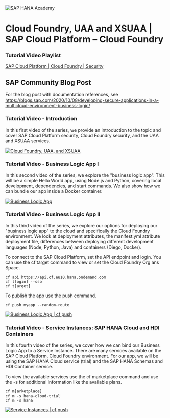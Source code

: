 ![SAP HANA Academy](https://yt3.ggpht.com/-BHsLGUIJDb0/AAAAAAAAAAI/AAAAAAAAAVo/6_d1oarRr8g/s100-mo-c-c0xffffffff-rj-k-no/photo.jpg)

# Cloud Foundry, UAA and XSUAA | SAP Cloud Platform – Cloud Foundry #

### Tutorial Video Playlist ### 
[SAP Cloud Platform | Cloud Foundry | Security](https://www.youtube.com/playlist?list=PLkzo92owKnVwAlv4joh1M5fhvaq8k0oaY)

## SAP Community Blog Post ##
For the blog post with documentation references, see https://blogs.sap.com/2020/10/08/developing-secure-applications-in-a-multicloud-environment-business-logic/

### Tutorial Video - Introduction ### 
In this first video of the series, we provide an introduction to the topic and cover SAP Cloud Platform security, Cloud Foundry security, and the UAA and XSUAA services. 

[![Cloud Foundry, UAA, and XSUAA](https://img.youtube.com/vi/DGi3Kf9imyE/0.jpg)](https://youtu.be/DGi3Kf9imyE "Cloud Foundry, UAA, and XSUAA")

### Tutorial Video - Business Logic App I ### 
In this second video of the series, we explore the "business logic app". This will be a simple Hello World app, using Node.js and Python, covering local development, dependencies, and start commands. We also show how we can bundle our app inside a Docker container. 

[![Business Logic App](https://img.youtube.com/vi/APbvu4MjB0M/0.jpg)](https://youtu.be/APbvu4MjB0M "Business Logic App")

### Tutorial Video - Business Logic App II ### 
In this third video of the series, we explore our options for deploying our "business logic app" to the cloud and specifically the Cloud Foundry environment. We look at deployment attributes, the manifest.yml attribute deployment file, differences between deploying different development languages (Node, Python, Java) and containers (Diego, Docker).  

To connect to the SAP Cloud Platform, set the API endpoint and login. You can use the cf target command to view or set the Cloud Foundry Org ans Space.
```
cf api https://api.cf.eu10.hana.ondemand.com
cf l[ogin] --sso
cf t[arget]
```
To publish the app use the push command. 
```
cf push myapp --random-route
```

[![Business Logic App | cf push](https://img.youtube.com/vi/DGi3Kf9imyE/0.jpg)](https://youtu.be/DGi3Kf9imyE "Business Logic App | cf push")

### Tutorial Video - Service Instances: SAP HANA Cloud and HDI Containers ### 
In this fourth video of the series, we cover how we can bind our Business Logic App to a Service Instance. There are many services available on the SAP Cloud Platform, Cloud Foundry environment. For our app, we will be using the SAP HANA Cloud service (trial) and the SAP HANA Schemas and HDI Container service.  

To view the available services use the cf marketplace command and use the -s <service name> for additional information like the available plans. 
```
cf m[arketplace]
cf m -s hana-cloud-trial
cf m -s hana
```
[![Service Instances | cf push](https://img.youtube.com/vi/kSCdTjMkwlU/0.jpg)](https://youtu.be/kSCdTjMkwlU "Service Instances | SAP HANA Cloud & HDI Containers")











